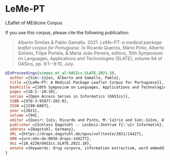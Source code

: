 # LeMe-PT

LEaflet of MEdicine Corpus

If you use this corpus, please cite the following publication:

> Alberto Simões & Pablo Gamallo. 2021. _LeMe–PT: a medical package leaflet corpus for Portuguese_. In Ricardo Queirós, Mário Pinto, Alberto Simões, Filipe Portela, & Maria João Pereira, editors, 10th Symposium on Languages, Applications and Technologies (SLATE), volume 94 of OASIcs, pp. 9:1--9:10, July. 

```bibtex
@InProceedings{simoes_et_al:OASIcs.SLATE.2021.10,
  author ={Sim\~{o}es, Alberto and Gamallo, Pablo},
  title ={{LeMe-PT: A Medical Package Leaflet Corpus for Portuguese}},
  booktitle ={10th Symposium on Languages, Applications and Technologies (SLATE 2021)},
  pages ={10:1--10:10},
  series ={Open Access Series in Informatics (OASIcs)},
  ISBN ={978-3-95977-202-0},
  ISSN ={2190-6807},
  year ={2021},
  volume ={94},
  editor ={Queir\'{o}s, Ricardo and Pinto, M\'{a}rio and Sim\~{o}es, Alberto and Portela, Filipe and Pereira, Maria Jo\~{a}o},
  publisher ={Schloss Dagstuhl -- Leibniz-Zentrum f{\"u}r Informatik},
  address ={Dagstuhl, Germany},
  URL ={https://drops.dagstuhl.de/opus/volltexte/2021/14427},
  URN ={urn:nbn:de:0030-drops-144277},
  doi ={10.4230/OASIcs.SLATE.2021.10},
  annote ={Keywords: drug corpora, information extractiom, word embeddings}
}
```
